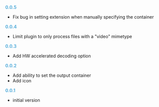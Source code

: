 
**<span style="color:#56adda">0.0.5</span>**
- Fix bug in setting extension when manually specifying the container

**<span style="color:#56adda">0.0.4</span>**
- Limit plugin to only process files with a "video" mimetype

**<span style="color:#56adda">0.0.3</span>**
- Add HW accelerated decoding option

**<span style="color:#56adda">0.0.2</span>**
- Add ability to set the output container
- Add icon

**<span style="color:#56adda">0.0.1</span>**
- initial version
